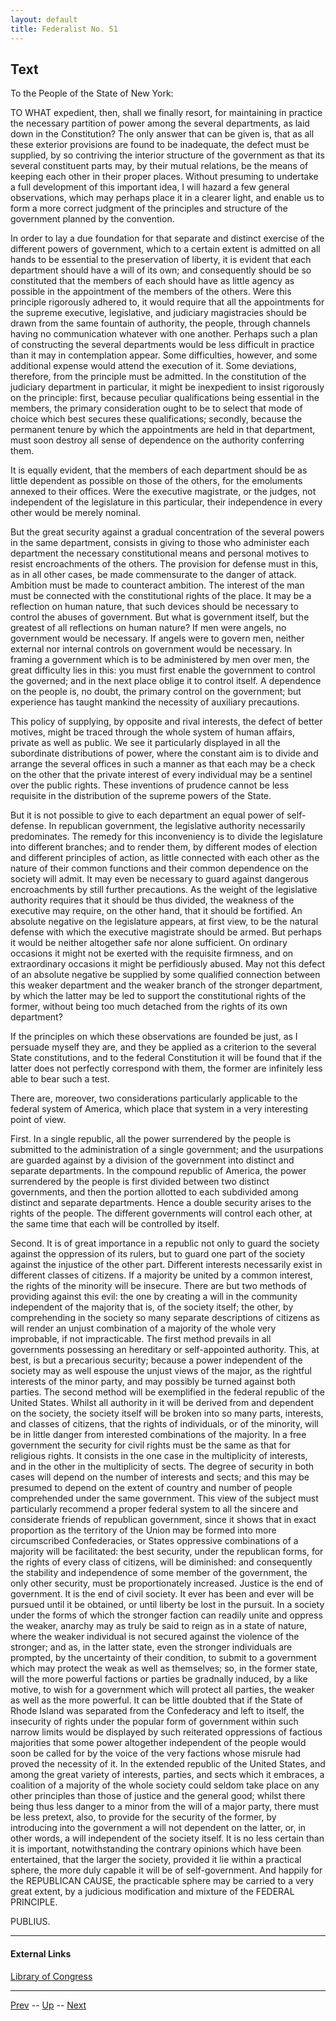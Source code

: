 ```yaml
---
layout: default
title: Federalist No. 51
---
```


## Text

To the People of the State of New York:

TO WHAT expedient, then, shall we finally resort, for maintaining in practice the necessary partition of power among the several departments, as laid down in the Constitution? The only answer that can be given is, that as all these exterior provisions are found to be inadequate, the defect must be supplied, by so contriving the interior structure of the government as that its several constituent parts may, by their mutual relations, be the means of keeping each other in their proper places. Without presuming to undertake a full development of this important idea, I will hazard a few general observations, which may perhaps place it in a clearer light, and enable us to form a more correct judgment of the principles and structure of the government planned by the convention.

In order to lay a due foundation for that separate and distinct exercise of the different powers of government, which to a certain extent is admitted on all hands to be essential to the preservation of liberty, it is evident that each department should have a will of its own; and consequently should be so constituted that the members of each should have as little agency as possible in the appointment of the members of the others. Were this principle rigorously adhered to, it would require that all the appointments for the supreme executive, legislative, and judiciary magistracies should be drawn from the same fountain of authority, the people, through channels having no communication whatever with one another. Perhaps such a plan of constructing the several departments would be less difficult in practice than it may in contemplation appear. Some difficulties, however, and some additional expense would attend the execution of it. Some deviations, therefore, from the principle must be admitted. In the constitution of the judiciary department in particular, it might be inexpedient to insist rigorously on the principle: first, because peculiar qualifications being essential in the members, the primary consideration ought to be to select that mode of choice which best secures these qualifications; secondly, because the permanent tenure by which the appointments are held in that department, must soon destroy all sense of dependence on the authority conferring them.

It is equally evident, that the members of each department should be as little dependent as possible on those of the others, for the emoluments annexed to their offices. Were the executive magistrate, or the judges, not independent of the legislature in this particular, their independence in every other would be merely nominal.

But the great security against a gradual concentration of the several powers in the same department, consists in giving to those who administer each department the necessary constitutional means and personal motives to resist encroachments of the others. The provision for defense must in this, as in all other cases, be made commensurate to the danger of attack. Ambition must be made to counteract ambition. The interest of the man must be connected with the constitutional rights of the place. It may be a reflection on human nature, that such devices should be necessary to control the abuses of government. But what is government itself, but the greatest of all reflections on human nature? If men were angels, no government would be necessary. If angels were to govern men, neither external nor internal controls on government would be necessary. In framing a government which is to be administered by men over men, the great difficulty lies in this: you must first enable the government to control the governed; and in the next place oblige it to control itself. A dependence on the people is, no doubt, the primary control on the government; but experience has taught mankind the necessity of auxiliary precautions.

This policy of supplying, by opposite and rival interests, the defect of better motives, might be traced through the whole system of human affairs, private as well as public. We see it particularly displayed in all the subordinate distributions of power, where the constant aim is to divide and arrange the several offices in such a manner as that each may be a check on the other that the private interest of every individual may be a sentinel over the public rights. These inventions of prudence cannot be less requisite in the distribution of the supreme powers of the State.

But it is not possible to give to each department an equal power of self-defense. In republican government, the legislative authority necessarily predominates. The remedy for this inconveniency is to divide the legislature into different branches; and to render them, by different modes of election and different principles of action, as little connected with each other as the nature of their common functions and their common dependence on the society will admit. It may even be necessary to guard against dangerous encroachments by still further precautions. As the weight of the legislative authority requires that it should be thus divided, the weakness of the executive may require, on the other hand, that it should be fortified. An absolute negative on the legislature appears, at first view, to be the natural defense with which the executive magistrate should be armed. But perhaps it would be neither altogether safe nor alone sufficient. On ordinary occasions it might not be exerted with the requisite firmness, and on extraordinary occasions it might be perfidiously abused. May not this defect of an absolute negative be supplied by some qualified connection between this weaker department and the weaker branch of the stronger department, by which the latter may be led to support the constitutional rights of the former, without being too much detached from the rights of its own department?

If the principles on which these observations are founded be just, as I persuade myself they are, and they be applied as a criterion to the several State constitutions, and to the federal Constitution it will be found that if the latter does not perfectly correspond with them, the former are infinitely less able to bear such a test.

There are, moreover, two considerations particularly applicable to the federal system of America, which place that system in a very interesting point of view.

First. In a single republic, all the power surrendered by the people is submitted to the administration of a single government; and the usurpations are guarded against by a division of the government into distinct and separate departments. In the compound republic of America, the power surrendered by the people is first divided between two distinct governments, and then the portion allotted to each subdivided among distinct and separate departments. Hence a double security arises to the rights of the people. The different governments will control each other, at the same time that each will be controlled by itself.

Second. It is of great importance in a republic not only to guard the society against the oppression of its rulers, but to guard one part of the society against the injustice of the other part. Different interests necessarily exist in different classes of citizens. If a majority be united by a common interest, the rights of the minority will be insecure. There are but two methods of providing against this evil: the one by creating a will in the community independent of the majority that is, of the society itself; the other, by comprehending in the society so many separate descriptions of citizens as will render an unjust combination of a majority of the whole very improbable, if not impracticable. The first method prevails in all governments possessing an hereditary or self-appointed authority. This, at best, is but a precarious security; because a power independent of the society may as well espouse the unjust views of the major, as the rightful interests of the minor party, and may possibly be turned against both parties. The second method will be exemplified in the federal republic of the United States. Whilst all authority in it will be derived from and dependent on the society, the society itself will be broken into so many parts, interests, and classes of citizens, that the rights of individuals, or of the minority, will be in little danger from interested combinations of the majority. In a free government the security for civil rights must be the same as that for religious rights. It consists in the one case in the multiplicity of interests, and in the other in the multiplicity of sects. The degree of security in both cases will depend on the number of interests and sects; and this may be presumed to depend on the extent of country and number of people comprehended under the same government. This view of the subject must particularly recommend a proper federal system to all the sincere and considerate friends of republican government, since it shows that in exact proportion as the territory of the Union may be formed into more circumscribed Confederacies, or States oppressive combinations of a majority will be facilitated: the best security, under the republican forms, for the rights of every class of citizens, will be diminished: and consequently the stability and independence of some member of the government, the only other security, must be proportionately increased. Justice is the end of government. It is the end of civil society. It ever has been and ever will be pursued until it be obtained, or until liberty be lost in the pursuit. In a society under the forms of which the stronger faction can readily unite and oppress the weaker, anarchy may as truly be said to reign as in a state of nature, where the weaker individual is not secured against the violence of the stronger; and as, in the latter state, even the stronger individuals are prompted, by the uncertainty of their condition, to submit to a government which may protect the weak as well as themselves; so, in the former state, will the more powerful factions or parties be gradnally induced, by a like motive, to wish for a government which will protect all parties, the weaker as well as the more powerful. It can be little doubted that if the State of Rhode Island was separated from the Confederacy and left to itself, the insecurity of rights under the popular form of government within such narrow limits would be displayed by such reiterated oppressions of factious majorities that some power altogether independent of the people would soon be called for by the voice of the very factions whose misrule had proved the necessity of it. In the extended republic of the United States, and among the great variety of interests, parties, and sects which it embraces, a coalition of a majority of the whole society could seldom take place on any other principles than those of justice and the general good; whilst there being thus less danger to a minor from the will of a major party, there must be less pretext, also, to provide for the security of the former, by introducing into the government a will not dependent on the latter, or, in other words, a will independent of the society itself. It is no less certain than it is important, notwithstanding the contrary opinions which have been entertained, that the larger the society, provided it lie within a practical sphere, the more duly capable it will be of self-government. And happily for the REPUBLICAN CAUSE, the practicable sphere may be carried to a very great extent, by a judicious modification and mixture of the FEDERAL PRINCIPLE.

PUBLIUS.

---
#### External Links
[Library of Congress]()

---

[Prev](50.md) -- [Up](README.md) -- [Next](52.md)
